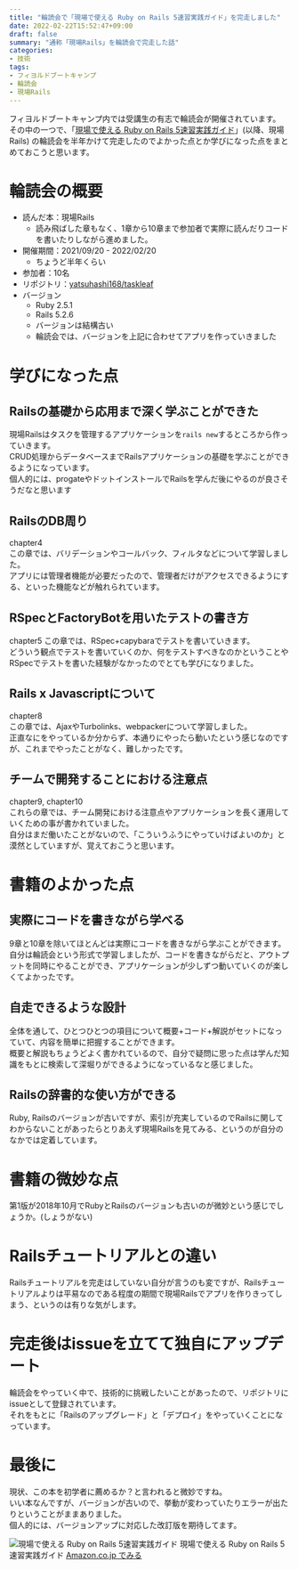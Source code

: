 ```yaml
---
title: "輪読会で「現場で使える Ruby on Rails 5速習実践ガイド」を完走しました"
date: 2022-02-22T15:52:47+09:00
draft: false
summary: "通称「現場Rails」を輪読会で完走した話"
categories:
- 技術
tags:
- フィヨルドブートキャンプ
- 輪読会
- 現場Rails
---
```


フィヨルドブートキャンプ内では受講生の有志で輪読会が開催されています。  
その中の一つで、「[現場で使える Ruby on Rails 5速習実践ガイド](https://www.amazon.co.jp/%E7%8F%BE%E5%A0%B4%E3%81%A7%E4%BD%BF%E3%81%88%E3%82%8B-Ruby-Rails-5%E9%80%9F%E7%BF%92%E5%AE%9F%E8%B7%B5%E3%82%AC%E3%82%A4%E3%83%89-%E5%A4%A7%E5%A0%B4%E5%AF%A7%E5%AD%90/dp/4839962227/ref=tmm_pap_swatch_0?_encoding=UTF8&qid=&sr=)」(以降、現場Rails) の輪読会を半年かけて完走したのでよかった点とか学びになった点をまとめておこうと思います。

# 輪読会の概要

- 読んだ本：現場Rails
  - 読み飛ばした章もなく、1章から10章まで参加者で実際に読んだりコードを書いたりしながら進めました。
- 開催期間：2021/09/20 - 2022/02/20
  - ちょうど半年くらい
- 参加者：10名
- リポジトリ：[yatsuhashi168/taskleaf](https://github.com/yatsuhashi168/taskleaf)
- バージョン
  - Ruby 2.5.1
  - Rails 5.2.6
  - バージョンは結構古い
  - 輪読会では、バージョンを上記に合わせてアプリを作っていきました

# 学びになった点

## Railsの基礎から応用まで深く学ぶことができた

現場Railsはタスクを管理するアプリケーションを`rails new`するところから作っていきます。  
CRUD処理からデータベースまでRailsアプリケーションの基礎を学ぶことができるようになっています。  
個人的には、progateやドットインストールでRailsを学んだ後にやるのが良さそうだなと思います

## RailsのDB周り

chapter4  
この章では、バリデーションやコールバック、フィルタなどについて学習しました。  
アプリには管理者機能が必要だったので、管理者だけがアクセスできるようにする、といった機能などが触れられています。

## RSpecとFactoryBotを用いたテストの書き方

chapter5
この章では、RSpec+capybaraでテストを書いていきます。  
どういう観点でテストを書いていくのか、何をテストすべきなのかということやRSpecでテストを書いた経験がなかったのでとても学びになりました。  

## Rails x Javascriptについて

chapter8  
この章では、AjaxやTurbolinks、webpackerについて学習しました。  
正直なにをやっているか分からず、本通りにやったら動いたという感じなのですが、これまでやったことがなく、難しかったです。  

## チームで開発することにおける注意点

chapter9, chapter10  
これらの章では、チーム開発における注意点やアプリケーションを長く運用していくための事が書かれていました。  
自分はまだ働いたことがないので、「こういうふうにやっていけばよいのか」と漠然としていますが、覚えておこうと思います。  

# 書籍のよかった点

## 実際にコードを書きながら学べる

9章と10章を除いてほとんどは実際にコードを書きながら学ぶことができます。  
自分は輪読会という形式で学習しましたが、コードを書きながらだと、アウトプットを同時にやることができ、アプリケーションが少しずつ動いていくのが楽しくてよかったです。

## 自走できるような設計

全体を通して、ひとつひとつの項目について概要+コード+解説がセットになっていて、内容を簡単に把握することができます。  
概要と解説もちょうどよく書かれているので、自分で疑問に思った点は学んだ知識をもとに検索して深堀りができるようになっているなと感じました。  

## Railsの辞書的な使い方ができる

Ruby, Railsのバージョンが古いですが、索引が充実しているのでRailsに関してわからないことがあったらとりあえず現場Railsを見てみる、というのが自分のなかでは定着しています。

# 書籍の微妙な点

第1版が2018年10月でRubyとRailsのバージョンも古いのが微妙という感じでしょうか。(しょうがない)

# Railsチュートリアルとの違い

Railsチュートリアルを完走はしていない自分が言うのも変ですが、Railsチュートリアルよりは平易なのである程度の期間で現場Railsでアプリを作りきってしまう、というのは有りな気がします。

# 完走後はissueを立てて独自にアップデート

輪読会をやっていく中で、技術的に挑戦したいことがあったので、リポジトリにissueとして登録されています。  
それをもとに「Railsのアップグレード」と「デプロイ」をやっていくことになっています。
# 最後に

現状、この本を初学者に薦めるか？と言われると微妙ですね。  
いい本なんですが、バージョンが古いので、挙動が変わっていたりエラーが出たりということがままありました。  
個人的には、バージョンアップに対応した改訂版を期待してます。

<div class='amazon-item'><img src='https://images-na.ssl-images-amazon.com/images/P/dp/4839962227.09.MZZZZZZZ.jpg' alt='現場で使える Ruby on Rails 5速習実践ガイド' /> <span class='amazon-item-title'>現場で使える Ruby on Rails 5速習実践ガイド</span> <span class='amazon-item-link'><a href='https://www.amazon.co.jp/dp/4839962227/?tag=bestylesnet-22'>Amazon.co.jp でみる</a></span></div>
